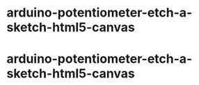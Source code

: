 # arduino-potentiometer-etch-a-sketch-html5-canvas
# arduino-potentiometer-etch-a-sketch-html5-canvas
